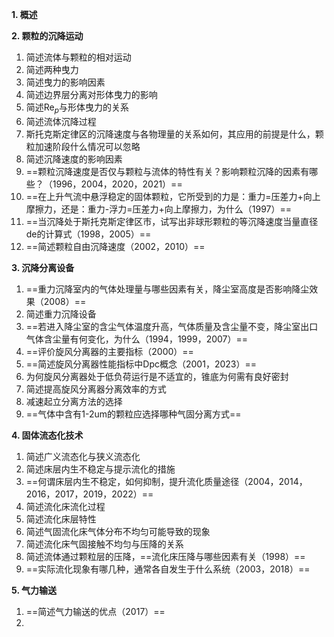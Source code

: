 **1. 概述**

**2. 颗粒的沉降运动**

1. 简述流体与颗粒的相对运动
2. 简述两种曳力
3. 简述曳力的影响因素
4. 简述边界层分离对形体曳力的影响
5. 简述Re$_p$与形体曳力的关系
6. 简述流体沉降过程
7. 斯托克斯定律区的沉降速度与各物理量的关系如何，其应用的前提是什么，颗粒加速阶段什么情况可以忽略
8. 简述沉降速度的影响因素
9. ==颗粒沉降速度是否仅与颗粒与流体的特性有关？影响颗粒沉降的因素有哪些？（1996，2004，2020，2021）==
10. ==在上升气流中悬浮稳定的固体颗粒，它所受到的力是：重力=压差力+向上摩擦力，还是：重力-浮力=压差力+向上摩擦力，为什么（1997）==
11. ==当沉降处于斯托克斯定律区市，试写出非球形颗粒的等沉降速度当量直径de的计算式（1998，2005）==
12. ==简述颗粒自由沉降速度（2002，2010）==

**3. 沉降分离设备**

1. ==重力沉降室内的气体处理量与哪些因素有关，降尘室高度是否影响降尘效果（2008）==
2. 简述重力沉降设备
3. ==若进入降尘室的含尘气体温度升高，气体质量及含尘量不变，降尘室出口气体含尘量有何变化，为什么（1994，1999，2007）==
4. ==评价旋风分离器的主要指标（2000）==
5. ==简述旋风分离器性能指标中Dpc概念（2001，2023）==
6. 为何旋风分离器处于低负荷运行是不适宜的，锥底为何需有良好密封
7. 简述提高旋风分离器分离效率的方式
8. 减速起立分离方法的选择
9. ==气体中含有1-2um的颗粒应选择哪种气固分离方式==

**4. 固体流态化技术**

1. 简述广义流态化与狭义流态化
2. 简述床层内生不稳定与提示流化的措施
3. ==何谓床层内生不稳定，如何抑制，提升流化质量途径（2004，2014，2016，2017，2019，2022）==
4. 简述流化床流化过程
5. 简述流化床层特性
6. 简述气固流化床气体分布不均匀可能导致的现象
7. 简述流化床气固接触不均匀与压降的关系
8. 简述流体通过颗粒层的压降，==流化床压降与哪些因素有关（1998）==
9. ==实际流化现象有哪几种，通常各自发生于什么系统（2003，2018）==

**5. 气力输送**

1. ==简述气力输送的优点（2017）==
2. 



